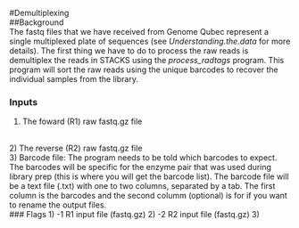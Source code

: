 #Demultiplexing
<br>
##Background
<br>
The fastq files that we have received from Genome Qubec represent a single multiplexed plate of sequences (see _Understanding.the.data_ for more details). The first thing we have to do to process the raw reads is demultiplex the reads in STACKS using the *process_radtags* program. This program will sort the raw reads using the unique barcodes to recover the individual samples from the library. 
<br>
### Inputs
1) The foward (R1) raw fastq.gz file
<br>
2) The reverse (R2) raw fastq.gz file
<br>
3) Barcode file: The program needs to be told which barcodes to expect. The barcodes will be specific for the enzyme pair that was used during library prep (this is where you will get the barcode list). The barcode file will be a text file (.txt) with one to two columns, separated by a tab. The first column is the barcodes and the second columm (optional) is for if you want to rename the output files. 
<br>
### Flags  
1) -1  R1 input file (fastq.gz)
2) -2  R2 input file (fastq.gz)
3)
